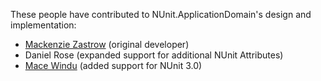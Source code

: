 These people have contributed to NUnit.ApplicationDomain's design and implementation:

 - [Mackenzie Zastrow](https://bitbucket.org/zastrowm/) (original developer)
 - Daniel Rose (expanded support for additional NUnit Attributes)
 - [Mace Windu](https://bitbucket.org/mwind/) (added support for NUnit 3.0)